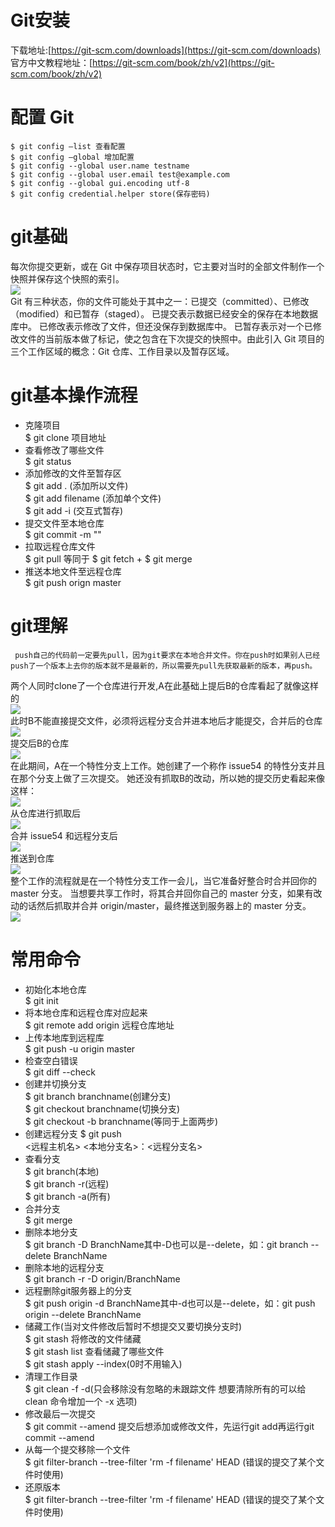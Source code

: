 # Git安装
下载地址:[https://git-scm.com/downloads](https://git-scm.com/downloads)<br>
官方中文教程地址：[https://git-scm.com/book/zh/v2](https://git-scm.com/book/zh/v2)
# 配置 Git
    $ git config –list 查看配置
    $ git config –global 增加配置
    $ git config --global user.name testname
    $ git config --global user.email test@example.com
    $ git config --global gui.encoding utf-8
    $ git config credential.helper store(保存密码) 
#  git基础
每次你提交更新，或在 Git 中保存项目状态时，它主要对当时的全部文件制作一个快照并保存这个快照的索引。<br>
![ ](.\pic\基础.JPG)<br>
Git 有三种状态，你的文件可能处于其中之一：已提交（committed）、已修改（modified）和已暂存（staged）。 已提交表示数据已经安全的保存在本地数据库中。 已修改表示修改了文件，但还没保存到数据库中。 已暂存表示对一个已修改文件的当前版本做了标记，使之包含在下次提交的快照中。由此引入 Git 项目的三个工作区域的概念：Git 仓库、工作目录以及暂存区域。
# git基本操作流程
- 克隆项目<br>
$ git clone 项目地址
- 查看修改了哪些文件<br>
$ git status
- 添加修改的文件至暂存区<br>
$ git add . (添加所以文件)<br>
$ git add filename (添加单个文件)<br>
$ git add -i (交互式暂存)<br>
- 提交文件至本地仓库<br>
$ git commit -m ""
- 拉取远程仓库文件<br>
$ git pull 等同于 $ git fetch + $ git merge
- 推送本地文件至远程仓库<br>
$ git push orign master

# git理解 
     push自己的代码前一定要先pull，因为git要求在本地合并文件。你在push时如果别人已经push了一个版本上去你的版本就不是最新的，所以需要先pull先获取最新的版本，再push。
两个人同时clone了一个仓库进行开发,A在此基础上提后B的仓库看起了就像这样的<br>
![ ](.\pic\1.JPG)<br>
此时B不能直接提交文件，必须将远程分支合并进本地后才能提交，合并后的仓库<br>
![ ](.\pic\1.1.JPG)<br>
提交后B的仓库<br>
![ ](.\pic\2.JPG)<br>
在此期间，A在一个特性分支上工作。她创建了一个称作 issue54 的特性分支并且在那个分支上做了三次提交。 她还没有抓取B的改动，所以她的提交历史看起来像这样：<br>
![ ](.\pic\3.JPG)<br>
从仓库进行抓取后<br>
![ ](.\pic\3.1.JPG)<br>
合并 issue54 和远程分支后<br>
![ ](.\pic\4.JPG)<br>
推送到仓库<br>
![ ](.\pic\6.JPG)<br>
整个工作的流程就是在一个特性分支工作一会儿，当它准备好整合时合并回你的 master 分支。 当想要共享工作时，将其合并回你自己的 master 分支，如果有改动的话然后抓取并合并 origin/master，最终推送到服务器上的 master 分支。<br>
![ ](.\pic\7.JPG)<br>
# 常用命令
- 初始化本地仓库<br>
$ git init 
- 将本地仓库和远程仓库对应起来<br>
$ git remote add origin 远程仓库地址 
- 上传本地库到远程库<br>
$ git push -u origin master 
- 检查空白错误<br>
$ git diff  --check
- 创建并切换分支<br>
$ git branch branchname(创建分支)<br>$ git checkout branchname(切换分支)<br>
$ git checkout  -b branchname(等同于上面两步)
- 创建远程分支
$ git push <br><远程主机名>  <本地分支名>：<远程分支名>
- 查看分支
<br>$ git branch(本地)<br>
 $ git branch -r(远程) <br>
 $ git branch -a(所有)
- 合并分支
<br>$ git merge 
- 删除本地分支
<br>$ git branch -D BranchName其中-D也可以是--delete，如：git branch --delete BranchName
- 删除本地的远程分支
<br>$ git branch -r -D origin/BranchName
- 远程删除git服务器上的分支
<br>$ git push origin -d BranchName其中-d也可以是--delete，如：git push origin --delete BranchName
- 储藏工作(当对文件修改后暂时不想提交又要切换分支时)<br>
$ git stash 将修改的文件储藏<br>
$ git stash list 查看储藏了哪些文件<br>
$ git stash apply --index(0时不用输入)
- 清理工作目录<br>
$ git clean -f -d(只会移除没有忽略的未跟踪文件 想要清除所有的可以给 clean 命令增加一个 -x 选项)
- 修改最后一次提交<br>
$ git commit --amend 提交后想添加或修改文件，先运行git add再运行git commit --amend
- 从每一个提交移除一个文件<br>
$ git filter-branch --tree-filter 'rm -f filename' HEAD (错误的提交了某个文件时使用)
- 还原版本<br>
$ git filter-branch --tree-filter 'rm -f filename' HEAD (错误的提交了某个文件时使用)


